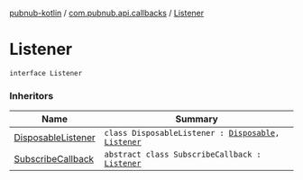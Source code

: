 [pubnub-kotlin](../index.md) / [com.pubnub.api.callbacks](index.md) / [Listener](./-listener.md)

# Listener

`interface Listener`

### Inheritors

| Name | Summary |
|---|---|
| [DisposableListener](-disposable-listener/index.md) | `class DisposableListener : `[`Disposable`](-disposable/index.md)`, `[`Listener`](./-listener.md) |
| [SubscribeCallback](-subscribe-callback/index.md) | `abstract class SubscribeCallback : `[`Listener`](./-listener.md) |
